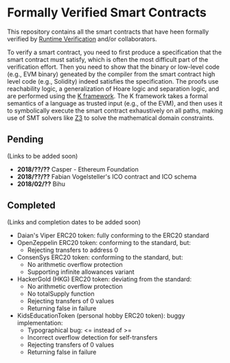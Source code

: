 # Formally Verified Smart Contracts

This repository contains all the smart contracts that have heen formally verified by [Runtime Verification](http://runtimeverification.com) and/or collaborators.

To verify a smart contract, you need to first produce a specification that the smart contract must satisfy, which is often the most difficult part of the verification effort.
Then you need to show that the binary or low-level code (e.g., EVM binary) geneated by the compiler from the smart contract high level code (e.g., Solidity) indeed satisfies the specification.
The proofs use reachability logic, a generalization of Hoare logic and separation logic, and are performed using the [K framework](http://kframework.org).
The K framework takes a formal semantics of a language as trusted input (e.g., of the EVM), and then uses it to symbolically execute the smart contract exhaustively on all paths, making use of SMT solvers like [Z3](https://github.com/Z3Prover/z3) to solve the mathematical domain constraints.

## Pending

(Links to be added soon)

* **2018/??/??** Casper - Ethereum Foundation
* **2018/??/??** Fabian Vogelsteller's ICO contract and ICO schema
* **2018/02/??** Bihu

## Completed

(Links and completion dates to be added soon)

* Daian's Viper ERC20 token: fully conforming to the ERC20 standard
* OpenZeppelin ERC20 token: conforming to the standard, but:
   * Rejecting transfers to address 0
* ConsenSys ERC20 token: conforming to the standard, but:
   * No arithmetic overflow protection
   * Supporting infinite allowances variant
* HackerGold (HKG) ERC20 token: deviating from the standard:
   * No arithmetic overflow protection
   * No totalSupply function
   * Rejecting transfers of 0 values
   * Returning false in failure
* KidsEducationToken (personal hobby ERC20 token): buggy implementation:
   * Typographical bug: <= instead of >=
   * Incorrect overflow detection for self-transfers
   * Rejecting transfers of 0 values
   * Returning false in failure

